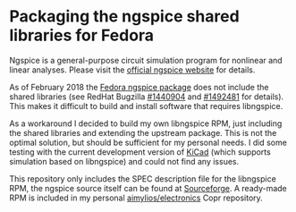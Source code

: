 # Packaging the ngspice shared libraries for Fedora

Ngspice is a general-purpose circuit simulation program for nonlinear and linear analyses. Please visit the [official ngspice website](http://ngspice.sourceforge.net/) for details.

As of February 2018 the [Fedora ngspice package](https://src.fedoraproject.org/rpms/ngspice) does not include the shared libraries (see RedHat Bugzilla [#1440904](https://bugzilla.redhat.com/show_bug.cgi?id=1440904) and [#1492481](https://bugzilla.redhat.com/show_bug.cgi?id=1492481) for details). This makes it difficult to build and install software that requires libngspice.

As a workaround I decided to build my own libngspice RPM, just including the shared libraries and extending the upstream package. This is not the optimal solution, but should be sufficient for my personal needs. I did some testing with the current development version of [KiCad](http://kicad-pcb.org/) (which supports simulation based on libngspice) and could not find any issues.

This repository only includes the SPEC description file for the libngspice RPM, the ngspice source itself can be found at [Sourceforge]((http://ngspice.sourceforge.net/)). A ready-made RPM is included in my personal [aimylios/electronics](https://copr.fedorainfracloud.org/coprs/aimylios/electronics/) Copr repository.
